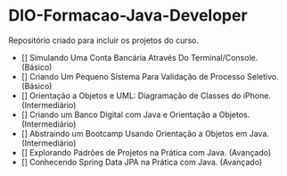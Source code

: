 # DIO-Formacao-Java-Developer


Repositório criado para incluir os projetos do curso.

- [] Simulando Uma Conta Bancária Através Do Terminal/Console. (Básico)
- [] Criando Um Pequeno Sistema Para Validação de Processo Seletivo. (Básico)
- [] Orientação a Objetos e UML: Diagramação de Classes do iPhone. (Intermediário)
- [] Criando um Banco Digital com Java e Orientação a Objetos. (Intermediário)
- [] Abstraindo um Bootcamp Usando Orientação a Objetos em Java. (Intermediário)
- [] Explorando Padrões de Projetos na Prática com Java. (Avançado)
- [] Conhecendo Spring Data JPA na Prática com Java. (Avançado)
